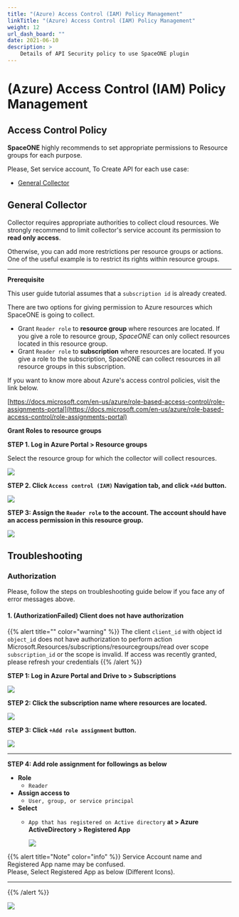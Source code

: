 ```yaml
---
title: "(Azure) Access Control (IAM) Policy Management"
linkTitle: "(Azure) Access Control (IAM) Policy Management"
weight: 12
url_dash_board: "" 
date: 2021-06-10
description: >
    Details of API Security policy to use SpaceONE plugin
---
```


# \(Azure\) Access Control \(IAM\) Policy Management

## **Access Control** Policy

**SpaceONE** highly recommends to set appropriate permissions to Resource groups for each purpose. 

Please, Set service account, To Create API for each use case:

* [General Collector](#general-collector)

## General Collector 

Collector requires appropriate authorities to collect cloud resources. We strongly recommend to limit collector's service account its permission to **read only access**. 

Otherwise, you can add more restrictions per resource groups or actions. One of the useful example is to restrict its rights within resource groups.

---

**Prerequisite**

This user guide tutorial assumes that a `subscription id` is already created.

There are two options for giving permission to Azure resources which SpaceONE is going to collect.

* Grant `Reader role` to **resource group** where resources are located. If you give a role to resource group, _SpaceONE_ can only collect resources located in this resource group.
* Grant `Reader role` to **subscription** where resources are located. If you give a role to the subscription, SpaceONE can collect resources in all resource groups in this subscription.

If you want to know more about Azure's access control policies, visit the link below.

[https://docs.microsoft.com/en-us/azure/role-based-access-control/role-assignments-portal](https://docs.microsoft.com/en-us/azure/role-based-access-control/role-assignments-portal)

**Grant Roles to resource groups**

**STEP 1. Log in Azure Portal &gt; Resource groups** 

Select the resource group for which the collector will collect resources.

![](/docs/guides/user_guide/service_account/service_account_ficture/azure/image(104).png)

**STEP 2. Click `Access control (IAM)` Navigation tab, and click `+Add` button.**

![](/docs/guides/user_guide/service_account/service_account_ficture/azure/image(102).png)



**STEP 3: Assign the `Reader role`  to the account. The account should  have an access permission in this resource group.**



![](/docs/guides/user_guide/service_account/service_account_ficture/azure/image(103).png)

## Troubleshooting

### Authorization

Please, follow the steps on troubleshooting guide below if you face any of error messages above.

#### 1. \(AuthorizationFailed\) Client does not have authorization 



{{% alert title="" color="warning" %}}
The client `client_id` with object id `object_id` does not have authorization to perform action Microsoft.Resources/subscriptions/resourcegroups/read over scope `subscription_id` or the scope is invalid. If access was recently granted, please refresh your credentials
{{% /alert %}}

**STEP 1: Log in Azure Portal and Drive to &gt; Subscriptions** 

![](/docs/guides/user_guide/service_account/service_account_ficture/azure/screen-shot-2021-04-15-at-18.55.14.png)

  
**STEP 2: Click the subscription name where resources are located.**

![](/docs/guides/user_guide/service_account/service_account_ficture/azure/image(114).png)

**STEP 3: Click `+Add role assignment` button.**

![](/docs/guides/user_guide/service_account/service_account_ficture/azure/image-2-.png)

---

**STEP 4: Add role assignment for followings as below**

* **Role**
  * `Reader`
* **Assign access to**
  * `User, group, or service principal`
* **Select**
  * `App that has registered on Active directory` **at &gt; Azure ActiveDirectory &gt; Registered App**  


    ![](/docs/guides/user_guide/service_account/service_account_ficture/azure/image-azure-subscription.png)



{{% alert title="Note" color="info" %}}
  Service Account name and Registered App name may be confused.   
Please, Select Registered App as below \(Different Icons\).  
****
{{% /alert %}}



![](/docs/guides/user_guide/service_account/service_account_ficture/azure/screen-shot-2021-04-16-at-12.38.16.png)

